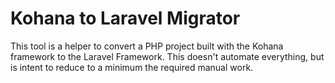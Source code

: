 # Kohana to Laravel Migrator
This tool is a helper to convert a PHP project built with the Kohana framework to the Laravel Framework. This doesn't automate everything, but is intent to reduce to a minimum the required manual work.
